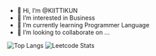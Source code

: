 - 👋 Hi, I’m @KIITTIKUN
- 👀 I’m interested in Business
- 🌱 I’m currently learning Programmer Language
- 💞️ I’m looking to collaborate on ...

![Top Langs](https://github-readme-stats.vercel.app/api/top-langs/?username=KIITTIKUN&layout=donut)
![Leetcode Stats](https://leetcard.jacoblin.cool/Gparin)
<!---
KIITTIKUN/KIITTIKUN is a ✨ special ✨ repository because its `README.md` (this file) appears on your GitHub profile.
You can click the Preview link to take a look at your changes.
--->
